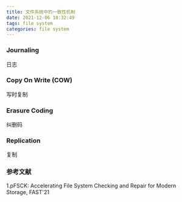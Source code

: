 ```yaml
---
title: 文件系统中的一致性机制
date: 2021-12-06 18:32:49
tags: file system
categories: file system
---
```




### Journaling

日志

### Copy On Write (COW)

写时复制

### Erasure Coding

纠删码

### Replication

复制

### 参考文献

1.pFSCK: Accelerating File System Checking and Repair for Modern Storage, FAST'21

